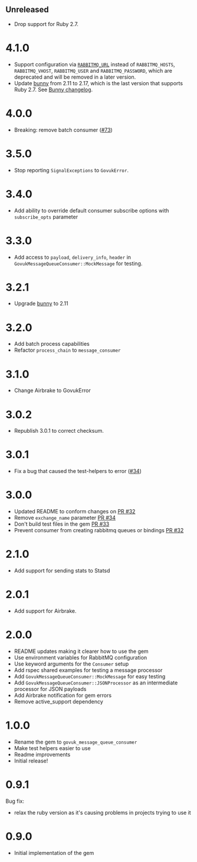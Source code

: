 ## Unreleased

* Drop support for Ruby 2.7.

# 4.1.0

- Support configuration via
  [`RABBITMQ_URL`](https://github.com/ruby-amqp/bunny/blob/066496d8/docs/guides/connecting.md#the-rabbitmq_url-environment-variable)
  instead of `RABBITMQ_HOSTS`, `RABBITMQ_VHOST`, `RABBITMQ_USER` and
  `RABBITMQ_PASSWORD`, which are deprecated and will be removed in a later
  version.
- Update [bunny](https://github.com/ruby-amqp/bunny/) from 2.11 to 2.17, which
  is the last version that supports Ruby 2.7. See [Bunny
  changelog](https://github.com/ruby-amqp/bunny/blob/main/ChangeLog.md#changes-between-bunny-216x-and-2170-sep-11th-2020).

# 4.0.0

- Breaking: remove batch consumer ([#73](https://github.com/alphagov/govuk_message_queue_consumer/pull/73))

# 3.5.0

- Stop reporting `SignalExceptions` to `GovukError`.

# 3.4.0

- Add ability to override default consumer subscribe options with `subscribe_opts` parameter

# 3.3.0

- Add access to `payload`, `delivery_info`, `header` in `GovukMessageQueueConsumer::MockMessage` for testing.

# 3.2.1

- Upgrade [bunny](http://rubybunny.info/) to 2.11

# 3.2.0

- Add batch process capabilities
- Refactor `process_chain` to `message_consumer` 

# 3.1.0

- Change Airbrake to GovukError

# 3.0.2

- Republish 3.0.1 to correct checksum.

# 3.0.1

- Fix a bug that caused the test-helpers to error ([#34](https://github.com/alphagov/govuk_message_queue_consumer/pull/34))

# 3.0.0

- Updated README to conform changes on [PR #32](https://github.com/alphagov/govuk_message_queue_consumer/pull/32)
- Remove `exchange_name` parameter [PR #34](https://github.com/alphagov/govuk_message_queue_consumer/pull/34)
- Don't build test files in the gem [PR #33](https://github.com/alphagov/govuk_message_queue_consumer/pull/33)
- Prevent consumer from creating rabbitmq queues or bindings [PR #32](https://github.com/alphagov/govuk_message_queue_consumer/pull/32)

# 2.1.0

- Add support for sending stats to Statsd

# 2.0.1

* Add support for Airbrake.

# 2.0.0

- README updates making it clearer how to use the gem
- Use environment variables for RabbitMQ configuration
- Use keyword arguments for the `Consumer` setup
- Add rspec shared examples for testing a message processor
- Add `GovukMessageQueueConsumer::MockMessage` for easy testing
- Add `GovukMessageQueueConsumer::JSONProcessor` as an intermediate processor for JSON payloads
- Add Airbrake notification for gem errors
- Remove active_support dependency

# 1.0.0

- Rename the gem to `govuk_message_queue_consumer`
- Make test helpers easier to use
- Readme improvements
- Initial release!

# 0.9.1

Bug fix:
- relax the ruby version as it's causing problems in projects trying to use it


# 0.9.0

- Initial implementation of the gem
